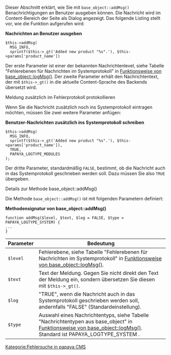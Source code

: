
Dieser Abschnitt erklärt, wie Sie mit `base_object::addMsg()` Benachrichtigungen an Benutzer ausgeben können. Die Nachricht wird im Content-Bereich der Seite als Dialog angezeigt. Das folgende Listing stellt vor, wie die Funktion aufgerufen wird:

**Nachrichten an Benutzer ausgeben**

~~~~ {.php}
$this->addMsg(
  MSG_INFO,
  sprintf($this->_gt('Added new product "%s".'), $this->params['product_name'])

~~~~

Der erste Parameter ist einer der bekannten Nachrichtenlevel, siehe Tabelle "Fehlerebenen für Nachrichten im Systemprotokoll" in [Funktionsweise von base_object::logMsg()](Funktionsweise_von_base_object::logMsg().md). Der zweite Parameter erhält den Nachrichtentext, der mit `$this->_gt()` in die aktuelle Content-Sprache des Backends übersetzt wird.

Meldung zusätzlich im Fehlerprotokoll protokollieren

Wenn Sie die Nachricht zusätzlich noch ins Systemprotokoll eintragen möchten, müssen Sie zwei weitere Parameter anfügen:

**Benutzer-Nachrichten zusätzlich ins Systemprotokoll schreiben**

~~~~ {.php}
$this->addMsg(
  MSG_INFO,
  sprintf($this->_gt('Added new product "%s".'), $this->params['product_name']),
  TRUE,
  PAPAYA_LOGTYPE_MODULES
);
~~~~

Der dritte Parameter, standardmäßig `FALSE`, bestimmt, ob die Nachricht auch in das Systemprotokoll geschrieben werden soll. Dazu müssen Sie also `TRUE` übergeben.

Details zur Methode base_object::addMsg()

Die Methode `base_object::addMsg()` ist mit folgenden Parametern definiert:

**Methodensignatur von base_object::addMsg()**

~~~~ {.php}
function addMsg($level, $text, $log = FALSE, $type = PAPAYA_LOGTYPE_SYSTEM) {
...
}
~~~~

|Parameter|Bedeutung|
|---------|---------|
|`$level`|Fehlerebene, siehe Tabelle "Fehlerebenen für Nachrichten im Systemprotokoll" in [Funktionsweise von base_object::logMsg()](Funktionsweise_von_base_object::logMsg().md).|
|`$text`|Text der Meldung. Gegen Sie nicht direkt den Text der Meldung ein, sondern übersetzen Sie diesen mit `$this->_gt()`.|
|`$log`|"TRUE", wenn die Nachricht auch in das Systemprotokoll geschrieben werden soll, andernfalls "FALSE" (Standardeinstellung).|
|`$type`|Auswahl eines Nachrichtentyps, siehe Tabelle "Nachrichtentypen aus base_object" in [Funktionsweise von base_object::logMsg()](Funktionsweise_von_base_object::logMsg().md). Standard ist PAPAYA_LOGTYPE_SYSTEM .|

[Kategorie:Fehlersuche in papaya CMS](../export_de/Kategorie:Fehlersuche_in_papaya_CMS.md)
